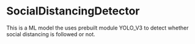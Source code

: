 # SocialDistancingDetector
This is a ML model the uses prebuilt module YOLO_V3 to detect whether social distancing is followed or not.
